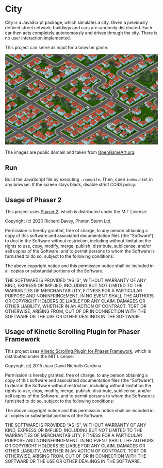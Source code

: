 # City

City is a JavaScript package, which simulates a city. Given a previously defined street network, buildings and cars are randomly distributed. Each car then acts completely autonomously and drives through the city. There is no user interaction implemented.

This project can serve as input for a browser game.

![Screenshot](/screenshot.png?raw=true)

The images are public domain and taken from [OpenGameArt.org](https://opengameart.org/users/kenney).

## Run

Build the JavaScript file by executing `./compile`. Then, open `index.html` in any browser. If the screen stays black, disable strict CORS policy.

## Usage of Phaser 2

This project uses [Phaser 2](https://www.phaser.io/), which is distributed under the MIT License:

Copyright (c) 2020 Richard Davey, Photon Storm Ltd.

Permission is hereby granted, free of charge, to any person obtaining a copy of this software and associated documentation files (the "Software"), to deal in the Software without restriction, including without limitation the rights to use, copy, modify, merge, publish, distribute, sublicense, and/or sell copies of the Software, and to permit persons to whom the Software is furnished to do so, subject to the following conditions:

The above copyright notice and this permission notice shall be included in all copies or substantial portions of the Software.

THE SOFTWARE IS PROVIDED "AS IS", WITHOUT WARRANTY OF ANY KIND, EXPRESS OR IMPLIED, INCLUDING BUT NOT LIMITED TO THE WARRANTIES OF MERCHANTABILITY, FITNESS FOR A PARTICULAR PURPOSE AND NONINFRINGEMENT. IN NO EVENT SHALL THE AUTHORS OR COPYRIGHT HOLDERS BE LIABLE FOR ANY CLAIM, DAMAGES OR OTHER LIABILITY, WHETHER IN AN ACTION OF CONTRACT, TORT OR OTHERWISE, ARISING FROM, OUT OF OR IN CONNECTION WITH THE SOFTWARE OR THE USE OR OTHER DEALINGS IN THE SOFTWARE.

## Usage of Kinetic Scrolling Plugin for Phaser Framework

This project uses [Kinetic Scrolling Plugin for Phaser Framework](https://proyecto26.com/Phaser-Kinetic-Scrolling-Plugin/), which is distributed under the MIT License:

Copyright (c) 2015 Juan David Nicholls Cardona

Permission is hereby granted, free of charge, to any person obtaining a copy
of this software and associated documentation files (the "Software"), to deal
in the Software without restriction, including without limitation the rights
to use, copy, modify, merge, publish, distribute, sublicense, and/or sell
copies of the Software, and to permit persons to whom the Software is
furnished to do so, subject to the following conditions:

The above copyright notice and this permission notice shall be included in all
copies or substantial portions of the Software.

THE SOFTWARE IS PROVIDED "AS IS", WITHOUT WARRANTY OF ANY KIND, EXPRESS OR
IMPLIED, INCLUDING BUT NOT LIMITED TO THE WARRANTIES OF MERCHANTABILITY,
FITNESS FOR A PARTICULAR PURPOSE AND NONINFRINGEMENT. IN NO EVENT SHALL THE
AUTHORS OR COPYRIGHT HOLDERS BE LIABLE FOR ANY CLAIM, DAMAGES OR OTHER
LIABILITY, WHETHER IN AN ACTION OF CONTRACT, TORT OR OTHERWISE, ARISING FROM,
OUT OF OR IN CONNECTION WITH THE SOFTWARE OR THE USE OR OTHER DEALINGS IN THE
SOFTWARE.
